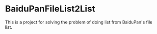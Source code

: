 # BaiduPanFileList2List
This is a project for solving the problem of doing list from BaiduPan's file list.
